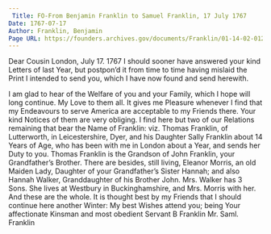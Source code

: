 ```yaml
---
 Title: FO-From Benjamin Franklin to Samuel Franklin, 17 July 1767
Date: 1767-07-17
Author: Franklin, Benjamin
Page URL: https://founders.archives.gov/documents/Franklin/01-14-02-0127
---
```


Dear Cousin
London, July 17. 1767
I should sooner have answered your kind Letters of last Year, but postpon’d it from time to time having mislaid the Print I intended to send you, which I have now found and send herewith.

I am glad to hear of the Welfare of you and your Family, which I hope will long continue. My Love to them all.
It gives me Pleasure whenever I find that my Endeavours to serve America are acceptable to my Friends there. Your kind Notices of them are very obliging.
I find here but two of our Relations remaining that bear the Name of Franklin: viz. Thomas Franklin, of Lutterworth, in Leicestershire, Dyer, and his Daughter Sally Franklin about 14 Years of Age, who has been with me in London about a Year, and sends her Duty to you. Thomas Franklin is the Grandson of John Franklin, your Grandfather’s Brother. There are besides, still living, Eleanor Morris, an old Maiden Lady, Daughter of your Grandfather’s Sister Hannah; and also Hannah Walker, Granddaughter of his Brother John. Mrs. Walker has 3 Sons. She lives at Westbury in Buckinghamshire, and Mrs. Morris with her. And these are the whole.
It is thought best by my Friends that I should continue here another Winter: My best Wishes attend you; being Your affectionate Kinsman and most obedient Servant
B Franklin
Mr. Saml. Franklin

